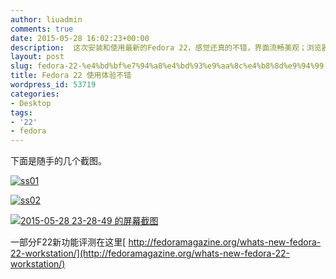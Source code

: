 ```yaml
---
author: liuadmin
comments: true
date: 2015-05-28 16:02:23+00:00
description:  这次安装和使用最新的Fedora 22，感觉还真的不错，界面流畅美观；浏览器Firefox的字体也有很大改进。文件浏览器的图标和操作都很好。感觉Linux桌面做的越来越好了。
layout: post
slug: fedora-22-%e4%bd%bf%e7%94%a8%e4%bd%93%e9%aa%8c%e4%b8%8d%e9%94%99
title: Fedora 22 使用体验不错
wordpress_id: 53719
categories:
- Desktop
tags:
- '22'
- fedora
---
```


下面是随手的几个截图。

[![ss01](http://cdn1.martinliu.cn/wp-content/uploads/2015/05/ss01-1024x576.jpg)](http://cdn1.martinliu.cn/wp-content/uploads/2015/05/ss01.jpg)

[![ss02](http://cdn1.martinliu.cn/wp-content/uploads/2015/05/ss02-1024x576.jpg)](http://cdn1.martinliu.cn/wp-content/uploads/2015/05/ss02.jpg)

[![2015-05-28 23-28-49 的屏幕截图](http://cdn1.martinliu.cn/wp-content/uploads/2015/05/2015-05-28-23-28-49-的屏幕截图1-1024x576.png)](http://cdn1.martinliu.cn/wp-content/uploads/2015/05/2015-05-28-23-28-49-的屏幕截图1.png)

一部分F22新功能评测在这里[ http://fedoramagazine.org/whats-new-fedora-22-workstation/](http://fedoramagazine.org/whats-new-fedora-22-workstation/)


